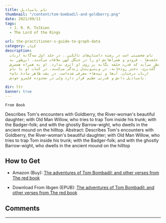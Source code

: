 ```yaml
---
title: تام بامبادیل
thumbnail: "/content/tom-bombadil-and-goldberry.png"
date: 2021/09/11
tags:
  - J. R. R. Tolkien
  - The Lord of the Rings

url: the-practitioner-s-guide-to-graph-data
category: کتاب
description:
  نام شخصیتی است در رشته داستان‌های تالکین . در جلد اول سه‌گانهٔ ارباب
  حلقه‌ها ، فرودو و همراهانش او را در جنگل کهن ملاقات می‌کنند. این‌طور به
  نظر می‌آید که قدرت حلقه یگانه بر روی او اثری ندارد. او به همراه همسرش
  گلدبری، دختر رودخانه، در ویتی‌ویندل زندگی می‌کنند. در کتاب او با نام
  «ارباب درختان، آب‌ها و تپه‌ها» معرفی شده‌است. در پشت ظاهر سادهٔ تام
  بامبادیل دانش و قدرتی عظیم قرار دارد ولی در محدوده قلمرو خودش.

dir: ltr
banner: true
---
```


`From Book`

Describes Tom's encounters with Goldberry, the River-woman's beautiful daughter; with Old Man Willow, who tries to trap Tom inside his trunk; with the Badger-folk; and with the ghostly Barrow-wight, who dwells in the ancient mound on the hilltop.
Abstract: Describes Tom's encounters with Goldberry, the River-woman's beautiful daughter; with Old Man Willow, who tries to trap Tom inside his trunk; with the Badger-folk; and with the ghostly Barrow-wight, who dwells in the ancient mound on the hilltop

## How to Get

- Amazon (Buy): [ The adventures of Tom Bombadil: and other verses from The red book](https://www.amazon.com/Adventures-Tom-Bombadil-Other-Verses/dp/B005XEQ3WM)

- Download From libgen (EPUB): [ The adventures of Tom Bombadil: and other verses from The red book](http://libgen.is/book/index.php?md5=96F2052A1D87E3F045130F5E633AC092)

## Comments

<hr />

